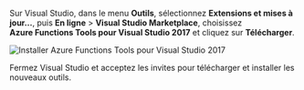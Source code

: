Sur Visual Studio, dans le menu **Outils**, sélectionnez **Extensions et mises à jour...**, puis **En ligne** > **Visual Studio Marketplace**, choisissez **Azure Functions Tools pour Visual Studio 2017** et cliquez sur **Télécharger**.
 
![Installer Azure Functions Tools pour Visual Studio 2017](./media/functions-install-vstools/functions-vstools-install.png)

Fermez Visual Studio et acceptez les invites pour télécharger et installer les nouveaux outils. 